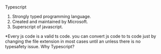 Typescript
1. Strongly typed programming language.
2. Created and maintained by Microsoft.
3. Superscript of javascript.

*Every js code is a valid ts code. you can convert js code to ts code just by changing the file extension in most cases until an unless there is no typesafety issue.
Why Typescript?


